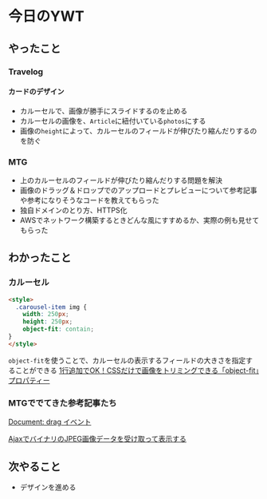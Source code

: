 # 今日のYWT

## やったこと

### Travelog

#### カードのデザイン

- カルーセルで、画像が勝手にスライドするのを止める
- カルーセルの画像を、`Article`に紐付いている`photos`にする
- 画像の`height`によって、カルーセルのフィールドが伸びたり縮んだりするのを防ぐ

### MTG

- 上のカルーセルのフィールドが伸びたり縮んだりする問題を解決
- 画像のドラッグ＆ドロップでのアップロードとプレビューについて参考記事や参考になりそうなコードを教えてもらった
- 独自ドメインのとり方、HTTPS化
- AWSでネットワーク構築するときどんな風にすすめるか、実際の例も見せてもらった

## わかったこと

### カルーセル

```html
<style>
  .carousel-item img {
    width: 250px;
    height: 250px;
    object-fit: contain;
}
</style>
```

`object-fit`を使うことで、カルーセルの表示するフィールドの大きさを指定することができる
[1行追加でOK！CSSだけで画像をトリミングできる「object-fit」プロパティー](https://www.webcreatorbox.com/tech/object-fit)

### MTGででてきた参考記事たち

[Document: drag イベント](https://developer.mozilla.org/ja/docs/Web/API/Document/drag_event)

[AjaxでバイナリのJPEG画像データを受け取って表示する](https://qiita.com/Yarimizu14/items/f56123c738f12ad1844a)

## 次やること

- デザインを進める
